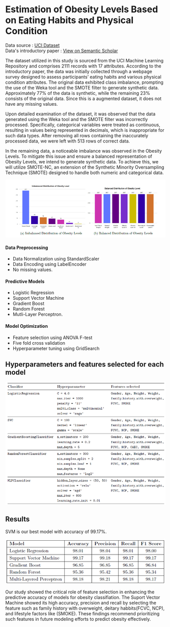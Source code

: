 # Estimation of Obesity Levels Based on Eating Habits and Physical Condition

Data source : [UCI Dataset](https://archive.ics.uci.edu/dataset/544/estimation+of+obesity+levels+based+on+eating+habits+and+physical+condition)  
Data's introductory paper : [View on Semantic Scholar](https://www.semanticscholar.org/paper/Dataset-for-estimation-of-obesity-levels-based-on-Palechor-Manotas/35b40bacd2ffa9370885b7a3004d88995fd1d011)

The dataset utilized in this study is sourced from the UCI Machine Learning Repository and comprises 2111 records with 17 attributes. According to the introductory paper, the data was initially collected through a webpage survey designed to assess participants’ eating habits and various physical condition attributes. The original data exhibited class imbalance, prompting the use of the Weka tool and the SMOTE filter to generate synthetic data. Approximately 77% of the data is synthetic, while the remaining 23% consists of the original data. Since this is a augmented dataset, it does not have any missing values.

Upon detailed examination of the dataset, it was observed that the data generated using the Weka tool and the SMOTE filter was incorrectly processed. Specifically, categorical variables were treated as continuous, resulting in values being represented in decimals, which is inappropriate for such data types. After removing all rows containing the inaccurately processed data, we were left with 513 rows of correct data.

In the remaining data, a noticeable imbalance was observed in the Obesity Levels. To mitigate this issue and ensure a balanced representation of Obesity Levels, we intend to generate synthetic data. To achieve this, we will utilize SMOTE-NC, an extension of the Synthetic Minority Oversampling Technique (SMOTE) designed to handle both numeric and categorical data.

![Class Imbalance Plot](https://github.com/inamullahmd/estimation-of-obesity-levels/blob/source/class_imabalance.png)

#### Data Preprocessing
- Data Normalization using StandardScaler
- Data Encoding using LabelEncoder
- No missing values.

#### Predictive Models
- Logistic Regression
- Support Vector Machine
- Gradient Boost
- Random Forest
- Mutli-Layer Perceptron.

#### Model Optimization
- Feature selection using ANOVA F-test
- Five fold cross validation
- Hyperparameter tuning using GridSearch

## Hyperparameters and features selected for each model
![Hyperparameters used](https://github.com/inamullahmd/estimation-of-obesity-levels/blob/source/Final_hyperparameters.png)

## Results
SVM is our best model with accuracy of 99.17%.

![Model results](https://github.com/inamullahmd/estimation-of-obesity-levels/blob/source/model_results.png)

Our study showed the critical role of feature selection in enhancing the predictive accuracy of models for obesity classifiation. The Suport Vector Machine showed its high accuracy, precision and recall by selecting the feature such as family history with overweight, deitary habbits(FCVC, NCP), and lifestyle factors like (SMOKE). These findings recommend prioritizing such features in future modeling efforts to predict obesity effectively.
